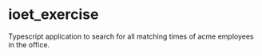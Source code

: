# ioet_exercise
Typescript application to search for all matching times of acme employees in the office.
